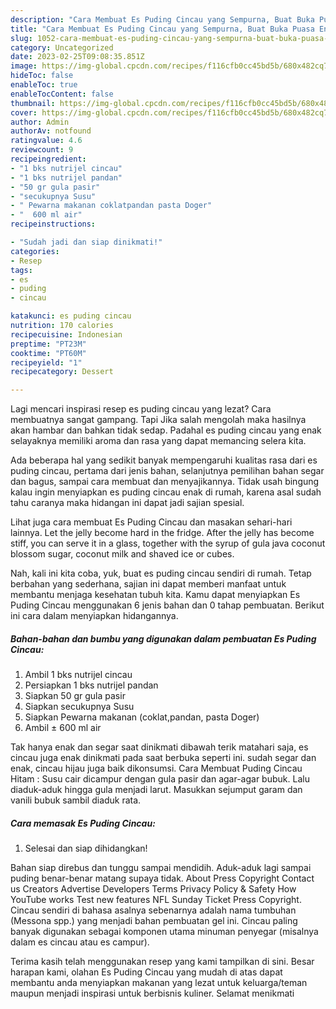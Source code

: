 ```yaml
---
description: "Cara Membuat Es Puding Cincau yang Sempurna, Buat Buka Puasa Enak Banget"
title: "Cara Membuat Es Puding Cincau yang Sempurna, Buat Buka Puasa Enak Banget"
slug: 1052-cara-membuat-es-puding-cincau-yang-sempurna-buat-buka-puasa-enak-banget
category: Uncategorized
date: 2023-02-25T09:08:35.851Z
image: https://img-global.cpcdn.com/recipes/f116cfb0cc45bd5b/680x482cq70/es-puding-cincau-foto-resep-utama.jpg
hideToc: false
enableToc: true
enableTocContent: false
thumbnail: https://img-global.cpcdn.com/recipes/f116cfb0cc45bd5b/680x482cq70/es-puding-cincau-foto-resep-utama.jpg
cover: https://img-global.cpcdn.com/recipes/f116cfb0cc45bd5b/680x482cq70/es-puding-cincau-foto-resep-utama.jpg
author: Admin
authorAv: notfound
ratingvalue: 4.6
reviewcount: 9
recipeingredient:
- "1 bks nutrijel cincau"
- "1 bks nutrijel pandan"
- "50 gr gula pasir"
- "secukupnya Susu"
- " Pewarna makanan coklatpandan pasta Doger"
- "  600 ml air"
recipeinstructions:

- "Sudah jadi dan siap dinikmati!"
categories:
- Resep
tags:
- es
- puding
- cincau

katakunci: es puding cincau 
nutrition: 170 calories
recipecuisine: Indonesian
preptime: "PT23M"
cooktime: "PT60M"
recipeyield: "1"
recipecategory: Dessert

---
```



Lagi mencari inspirasi resep es puding cincau yang lezat? Cara membuatnya sangat gampang. Tapi Jika salah mengolah maka hasilnya akan hambar dan bahkan tidak sedap. Padahal es puding cincau yang enak selayaknya memiliki aroma dan rasa yang dapat memancing selera kita.


Ada beberapa hal yang sedikit banyak mempengaruhi kualitas rasa dari es puding cincau, pertama dari jenis bahan, selanjutnya pemilihan bahan segar dan bagus, sampai cara membuat dan menyajikannya. Tidak usah bingung kalau ingin menyiapkan es puding cincau enak di rumah, karena asal sudah tahu caranya maka hidangan ini dapat jadi sajian spesial.

Lihat juga cara membuat Es Puding Cincau dan masakan sehari-hari lainnya. Let the jelly become hard in the fridge. After the jelly has become stiff, you can serve it in a glass, together with the syrup of gula java coconut blossom sugar, coconut milk and shaved ice or cubes.


Nah, kali ini kita coba, yuk, buat es puding cincau sendiri di rumah. Tetap berbahan yang sederhana, sajian ini dapat memberi manfaat untuk membantu menjaga kesehatan tubuh kita. Kamu dapat menyiapkan Es Puding Cincau menggunakan 6 jenis bahan dan 0 tahap pembuatan. Berikut ini cara dalam menyiapkan hidangannya.

<!--inarticleads1-->

##### Bahan-bahan dan bumbu yang digunakan dalam pembuatan Es Puding Cincau:

1. Ambil 1 bks nutrijel cincau
1. Persiapkan 1 bks nutrijel pandan
1. Siapkan 50 gr gula pasir
1. Siapkan secukupnya Susu
1. Siapkan  Pewarna makanan (coklat,pandan, pasta Doger)
1. Ambil  ± 600 ml air


Tak hanya enak dan segar saat dinikmati dibawah terik matahari saja, es cincau juga enak dinikmati pada saat berbuka seperti ini. sudah segar dan enak, cincau hijau juga baik dikonsumsi. Cara Membuat Puding Cincau Hitam : Susu cair dicampur dengan gula pasir dan agar-agar bubuk. Lalu diaduk-aduk hingga gula menjadi larut. Masukkan sejumput garam dan vanili bubuk sambil diaduk rata. 

<!--inarticleads2-->

##### Cara memasak Es Puding Cincau:


1. Selesai dan siap dihidangkan!

Bahan siap direbus dan tunggu sampai mendidih. Aduk-aduk lagi sampai puding benar-benar matang supaya tidak. About Press Copyright Contact us Creators Advertise Developers Terms Privacy Policy &amp; Safety How YouTube works Test new features NFL Sunday Ticket Press Copyright. Cincau sendiri di bahasa asalnya sebenarnya adalah nama tumbuhan (Messona spp.) yang menjadi bahan pembuatan gel ini. Cincau paling banyak digunakan sebagai komponen utama minuman penyegar (misalnya dalam es cincau atau es campur). 

Terima kasih telah menggunakan resep yang kami tampilkan di sini. Besar harapan kami, olahan Es Puding Cincau yang mudah di atas dapat membantu anda menyiapkan makanan yang lezat untuk keluarga/teman maupun menjadi inspirasi untuk berbisnis kuliner. Selamat menikmati

